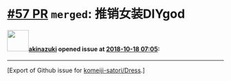 # [\#57 PR](https://github.com/komeiji-satori/Dress/pull/57) `merged`: 推销女装DIYgod

#### <img src="https://avatars.githubusercontent.com/u/43605695?u=28744b8d5b4760b4dd456ee25b64ba798d97eef2&v=4" width="50">[akinazuki](https://github.com/akinazuki) opened issue at [2018-10-18 07:05](https://github.com/komeiji-satori/Dress/pull/57):






-------------------------------------------------------------------------------



[Export of Github issue for [komeiji-satori/Dress](https://github.com/komeiji-satori/Dress).]
